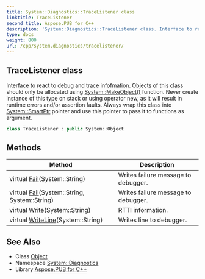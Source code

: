 ```yaml
---
title: System::Diagnostics::TraceListener class
linktitle: TraceListener
second_title: Aspose.PUB for C++
description: 'System::Diagnostics::TraceListener class. Interface to react to debug and trace infofmation. Objects of this class should only be allocated using System::MakeObject() function. Never create instance of this type on stack or using operator new, as it will result in runtime errors and/or assertion faults. Always wrap this class into System::SmartPtr pointer and use this pointer to pass it to functions as argument in C++.'
type: docs
weight: 800
url: /cpp/system.diagnostics/tracelistener/
---
```

## TraceListener class


Interface to react to debug and trace infofmation. Objects of this class should only be allocated using [System::MakeObject()](../../system/makeobject/) function. Never create instance of this type on stack or using operator new, as it will result in runtime errors and/or assertion faults. Always wrap this class into [System::SmartPtr](../../system/smartptr/) pointer and use this pointer to pass it to functions as argument.

```cpp
class TraceListener : public System::Object
```

## Methods

| Method | Description |
| --- | --- |
| virtual [Fail](./fail/)(System::String) | Writes failure message to debugger. |
| virtual [Fail](./fail/)(System::String, System::String) | Writes failure message to debugger. |
| virtual [Write](./write/)(System::String) | RTTI information. |
| virtual [WriteLine](./writeline/)(System::String) | Writes line to debugger. |
## See Also

* Class [Object](../../system/object/)
* Namespace [System::Diagnostics](../)
* Library [Aspose.PUB for C++](../../)
